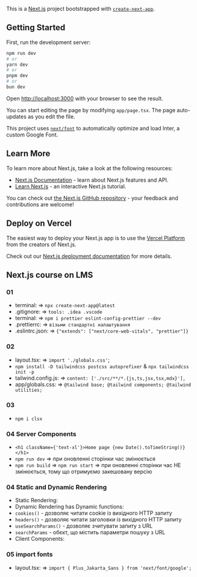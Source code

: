 This is a [Next.js](https://nextjs.org/) project bootstrapped with [`create-next-app`](https://github.com/vercel/next.js/tree/canary/packages/create-next-app).

## Getting Started

First, run the development server:

```bash
npm run dev
# or
yarn dev
# or
pnpm dev
# or
bun dev
```

Open [http://localhost:3000](http://localhost:3000) with your browser to see the result.

You can start editing the page by modifying `app/page.tsx`. The page auto-updates as you edit the file.

This project uses [`next/font`](https://nextjs.org/docs/basic-features/font-optimization) to automatically optimize and load Inter, a custom Google Font.

## Learn More

To learn more about Next.js, take a look at the following resources:

- [Next.js Documentation](https://nextjs.org/docs) - learn about Next.js features and API.
- [Learn Next.js](https://nextjs.org/learn) - an interactive Next.js tutorial.

You can check out [the Next.js GitHub repository](https://github.com/vercel/next.js/) - your feedback and contributions are welcome!

## Deploy on Vercel

The easiest way to deploy your Next.js app is to use the [Vercel Platform](https://vercel.com/new?utm_medium=default-template&filter=next.js&utm_source=create-next-app&utm_campaign=create-next-app-readme) from the creators of Next.js.

Check out our [Next.js deployment documentation](https://nextjs.org/docs/deployment) for more details.

## Next.js course on LMS
### 01
- terminal: => `npx create-next-app@latest`
- .gitignore: => `tools: .idea .vscode`
- terminal: => `npm i prettier eslint-config-prettier --dev`
- .prettierrc: => `візьми стандартні налаштування`
- .eslintrc.json: => `{"extends": ["next/core-web-vitals", "prettier"]}`

### 02
- layout.tsx: => `import './globals.css'`;
- `npm install -D tailwindcss postcss autoprefixer` & `npx tailwindcss init -p`
- tailwind.config.js: => `content: ['./src/**/*.{js,ts,jsx,tsx,mdx}'],`
- app/globals.css: => `@tailwind base; @tailwind components; @tailwind utilities;`

### 03
- `npm i clsx`

### 04 Server Components
- `<h1 className={'text-xl'}>Home page {new Date().toTimeString()}</h1>`
- `npm run dev` => при оновленні сторінки час змінюється
- `npm run build` => `npm run start` => при оновленні сторінки час НЕ змінюється, тому що отримуємо закешовану версію

### 04 Static and Dynamic Rendering
- Static Rendering:
- Dynamic Rendering has Dynamic functions:
- `cookies()` - дозволяє читати cookie із вихідного HTTP запиту 
- `headers()` - дозволяє читати заголовки із вихідного HTTP запиту 
- `useSearchParams()` - дозволяє зчитувати запиту з URL 
- `searchParams` - обєкт, що містить параметри пошуку з URL 
- Client Components:


### 05 import fonts

- layout.tsx: => `import { Plus_Jakarta_Sans } from 'next/font/google';`
